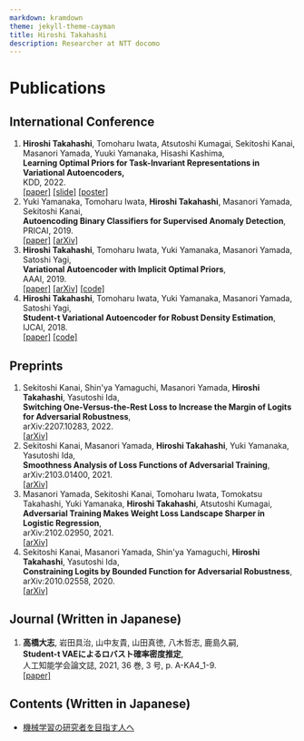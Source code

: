 ```yaml
---
markdown: kramdown
theme: jekyll-theme-cayman
title: Hiroshi Takahashi
description: Researcher at NTT docomo
---
```


# Publications

## International Conference
1. **Hiroshi Takahashi**, Tomoharu Iwata, Atsutoshi Kumagai, Sekitoshi Kanai, Masanori Yamada, Yuuki Yamanaka, Hisashi Kashima,  
  **Learning Optimal Priors for Task-Invariant Representations in Variational Autoencoders,**  
  KDD, 2022.  
  [[paper]](https://dl.acm.org/doi/10.1145/3534678.3539291) [[slide]](./slides/KDD2022/slide.pdf) [[poster]](./slides/KDD2022/poster.pdf)
1. Yuki Yamanaka, Tomoharu Iwata, **Hiroshi Takahashi**, Masanori Yamada, Sekitoshi Kanai,  
  **Autoencoding Binary Classifiers for Supervised Anomaly Detection**,  
  PRICAI, 2019.  
  [[paper]](https://link.springer.com/chapter/10.1007/978-3-030-29911-8_50) [[arXiv]](https://arxiv.org/abs/1903.10709)
1. **Hiroshi Takahashi**, Tomoharu Iwata, Yuki Yamanaka, Masanori Yamada, Satoshi Yagi,  
  **Variational Autoencoder with Implicit Optimal Priors**,  
  AAAI, 2019.  
  [[paper]](https://www.aaai.org/ojs/index.php/AAAI/article/view/4439) [[arXiv]](https://arxiv.org/abs/1809.05284) [[code]](https://github.com/takahashihiroshi/vae_iop)
1. **Hiroshi Takahashi**, Tomoharu Iwata, Yuki Yamanaka, Masanori Yamada, Satoshi Yagi,  
  **Student-t Variational Autoencoder for Robust Density Estimation**,  
  IJCAI, 2018.  
  [[paper]](https://www.ijcai.org/Proceedings/2018/374) [[code]](https://github.com/takahashihiroshi/t_vae)

## Preprints
1. Sekitoshi Kanai, Shin'ya Yamaguchi, Masanori Yamada, **Hiroshi Takahashi**, Yasutoshi Ida,  
  **Switching One-Versus-the-Rest Loss to Increase the Margin of Logits for Adversarial Robustness**,  
  arXiv:2207.10283, 2022.  
  [[arXiv]](https://arxiv.org/abs/2207.10283)
1. Sekitoshi Kanai, Masanori Yamada, **Hiroshi Takahashi**, Yuki Yamanaka, Yasutoshi Ida,  
  **Smoothness Analysis of Loss Functions of Adversarial Training**,  
  arXiv:2103.01400, 2021.  
  [[arXiv]](https://arxiv.org/abs/2103.01400)
1. Masanori Yamada, Sekitoshi Kanai, Tomoharu Iwata, Tomokatsu Takahashi, Yuki Yamanaka, **Hiroshi Takahashi**, Atsutoshi Kumagai,  
  **Adversarial Training Makes Weight Loss Landscape Sharper in Logistic Regression**,  
  arXiv:2102.02950, 2021.  
  [[arXiv]](https://arxiv.org/abs/2102.02950v1)
1. Sekitoshi Kanai, Masanori Yamada, Shin'ya Yamaguchi, **Hiroshi Takahashi**, Yasutoshi Ida,  
  **Constraining Logits by Bounded Function for Adversarial Robustness**,  
  arXiv:2010.02558, 2020.  
  [[arXiv]](https://arxiv.org/abs/2010.02558v1)

## Journal (Written in Japanese)
1. **高橋大志**, 岩田具治, 山中友貴, 山田真徳, 八木哲志, 鹿島久嗣,  
  **Student-t VAEによるロバスト確率密度推定**,  
  人工知能学会論文誌, 2021, 36 巻, 3 号, p. A-KA4_1-9.  
  [[paper]](https://www.jstage.jst.go.jp/article/tjsai/36/3/36_36-3_A-KA4/_article/-char/ja/)

## Contents (Written in Japanese)
- [機械学習の研究者を目指す人へ](contents/for_ml_beginners.md)
